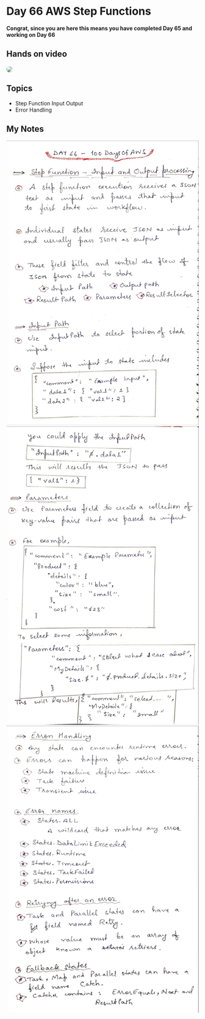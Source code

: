 # Day 66 AWS Step Functions

**Congrat, since you are here this means you have completed Day 65 and working on Day 66**

## Hands on video
<a href="https://youtu.be/aE1ttIBAFZQ">
<img src="https://i3.ytimg.com/vi/aE1ttIBAFZQ/hqdefault.jpg" align="center" width="200" style="border-radius:40px" />
</a>

## Topics
  - Step Function Input Output
  - Error Handling

## My Notes
  ![1](./images/b8c85edda738365f1c9754118e53e07651d2cbb9.jpeg)
  ![2](./images/94500fbdd91455160fef1e15628201e8d1b5bc00.jpeg)
  ![3](./images/d150b7fab07d483d1380c7cbbd7080b686d40a36.jpeg)
